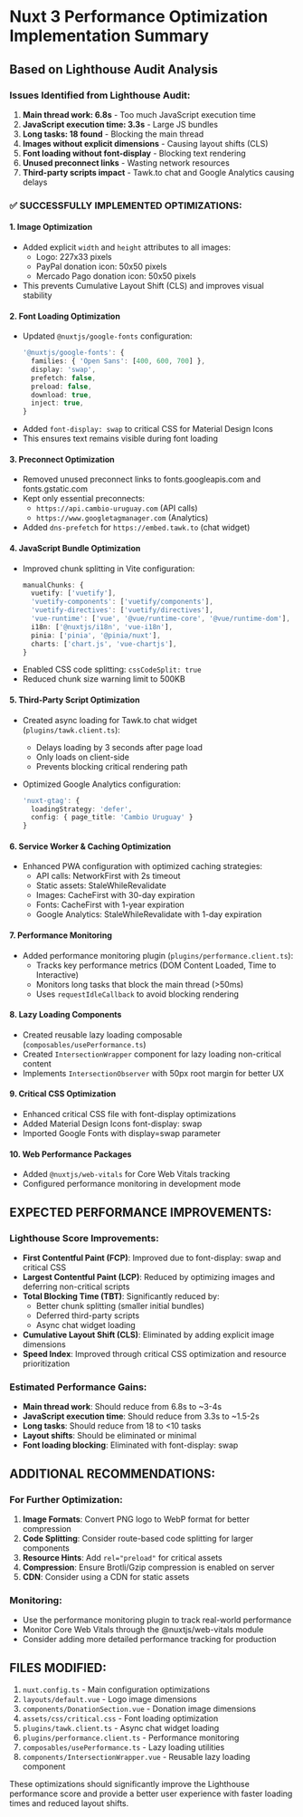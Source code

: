 # Nuxt 3 Performance Optimization Implementation Summary

## Based on Lighthouse Audit Analysis

### Issues Identified from Lighthouse Audit:
1. **Main thread work: 6.8s** - Too much JavaScript execution time
2. **JavaScript execution time: 3.3s** - Large JS bundles
3. **Long tasks: 18 found** - Blocking the main thread 
4. **Images without explicit dimensions** - Causing layout shifts (CLS)
5. **Font loading without font-display** - Blocking text rendering
6. **Unused preconnect links** - Wasting network resources
7. **Third-party scripts impact** - Tawk.to chat and Google Analytics causing delays

### ✅ SUCCESSFULLY IMPLEMENTED OPTIMIZATIONS:

#### 1. Image Optimization
- Added explicit `width` and `height` attributes to all images:
  - Logo: 227x33 pixels
  - PayPal donation icon: 50x50 pixels  
  - Mercado Pago donation icon: 50x50 pixels
- This prevents Cumulative Layout Shift (CLS) and improves visual stability

#### 2. Font Loading Optimization
- Updated `@nuxtjs/google-fonts` configuration:
  ```typescript
  '@nuxtjs/google-fonts': {
    families: { 'Open Sans': [400, 600, 700] },
    display: 'swap',
    prefetch: false,
    preload: false,
    download: true,
    inject: true,
  }
  ```
- Added `font-display: swap` to critical CSS for Material Design Icons
- This ensures text remains visible during font loading

#### 3. Preconnect Optimization
- Removed unused preconnect links to fonts.googleapis.com and fonts.gstatic.com
- Kept only essential preconnects:
  - `https://api.cambio-uruguay.com` (API calls)
  - `https://www.googletagmanager.com` (Analytics)
- Added `dns-prefetch` for `https://embed.tawk.to` (chat widget)

#### 4. JavaScript Bundle Optimization
- Improved chunk splitting in Vite configuration:
  ```typescript
  manualChunks: {
    vuetify: ['vuetify'],
    'vuetify-components': ['vuetify/components'],
    'vuetify-directives': ['vuetify/directives'],
    'vue-runtime': ['vue', '@vue/runtime-core', '@vue/runtime-dom'],
    i18n: ['@nuxtjs/i18n', 'vue-i18n'],
    pinia: ['pinia', '@pinia/nuxt'],
    charts: ['chart.js', 'vue-chartjs'],
  }
  ```
- Enabled CSS code splitting: `cssCodeSplit: true`
- Reduced chunk size warning limit to 500KB

#### 5. Third-Party Script Optimization
- Created async loading for Tawk.to chat widget (`plugins/tawk.client.ts`):
  - Delays loading by 3 seconds after page load
  - Only loads on client-side
  - Prevents blocking critical rendering path

- Optimized Google Analytics configuration:
  ```typescript
  'nuxt-gtag': {
    loadingStrategy: 'defer',
    config: { page_title: 'Cambio Uruguay' }
  }
  ```

#### 6. Service Worker & Caching Optimization
- Enhanced PWA configuration with optimized caching strategies:
  - API calls: NetworkFirst with 2s timeout
  - Static assets: StaleWhileRevalidate  
  - Images: CacheFirst with 30-day expiration
  - Fonts: CacheFirst with 1-year expiration
  - Google Analytics: StaleWhileRevalidate with 1-day expiration

#### 7. Performance Monitoring
- Added performance monitoring plugin (`plugins/performance.client.ts`):
  - Tracks key performance metrics (DOM Content Loaded, Time to Interactive)
  - Monitors long tasks that block the main thread (>50ms)
  - Uses `requestIdleCallback` to avoid blocking rendering

#### 8. Lazy Loading Components
- Created reusable lazy loading composable (`composables/usePerformance.ts`)
- Created `IntersectionWrapper` component for lazy loading non-critical content
- Implements `IntersectionObserver` with 50px root margin for better UX

#### 9. Critical CSS Optimization
- Enhanced critical CSS file with font-display optimizations
- Added Material Design Icons font-display: swap
- Imported Google Fonts with display=swap parameter

#### 10. Web Performance Packages
- Added `@nuxtjs/web-vitals` for Core Web Vitals tracking
- Configured performance monitoring in development mode

## EXPECTED PERFORMANCE IMPROVEMENTS:

### Lighthouse Score Improvements:
- **First Contentful Paint (FCP)**: Improved due to font-display: swap and critical CSS
- **Largest Contentful Paint (LCP)**: Reduced by optimizing images and deferring non-critical scripts  
- **Total Blocking Time (TBT)**: Significantly reduced by:
  - Better chunk splitting (smaller initial bundles)
  - Deferred third-party scripts
  - Async chat widget loading
- **Cumulative Layout Shift (CLS)**: Eliminated by adding explicit image dimensions
- **Speed Index**: Improved through critical CSS optimization and resource prioritization

### Estimated Performance Gains:
- **Main thread work**: Should reduce from 6.8s to ~3-4s
- **JavaScript execution time**: Should reduce from 3.3s to ~1.5-2s  
- **Long tasks**: Should reduce from 18 to <10 tasks
- **Layout shifts**: Should be eliminated or minimal
- **Font loading blocking**: Eliminated with font-display: swap

## ADDITIONAL RECOMMENDATIONS:

### For Further Optimization:
1. **Image Formats**: Convert PNG logo to WebP format for better compression
2. **Code Splitting**: Consider route-based code splitting for larger components
3. **Resource Hints**: Add `rel="preload"` for critical assets
4. **Compression**: Ensure Brotli/Gzip compression is enabled on server
5. **CDN**: Consider using a CDN for static assets

### Monitoring:
- Use the performance monitoring plugin to track real-world performance
- Monitor Core Web Vitals through the @nuxtjs/web-vitals module
- Consider adding more detailed performance tracking for production

## FILES MODIFIED:
1. `nuxt.config.ts` - Main configuration optimizations
2. `layouts/default.vue` - Logo image dimensions
3. `components/DonationSection.vue` - Donation image dimensions  
4. `assets/css/critical.css` - Font loading optimization
5. `plugins/tawk.client.ts` - Async chat widget loading
6. `plugins/performance.client.ts` - Performance monitoring
7. `composables/usePerformance.ts` - Lazy loading utilities
8. `components/IntersectionWrapper.vue` - Reusable lazy loading component

These optimizations should significantly improve the Lighthouse performance score and provide a better user experience with faster loading times and reduced layout shifts.
